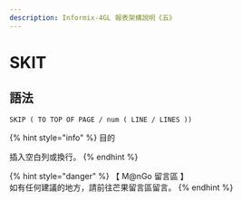 ```yaml
---
description: Informix-4GL 報表架構說明《五》
---
```


# SKIT

## 語法

```inform7
SKIP ( TO TOP OF PAGE / num ( LINE / LINES ))
```

{% hint style="info" %}
目的

插入空白列或換行。
{% endhint %}

{% hint style="danger" %}
【 M@nGo 留言區 】\
如有任何建議的地方，請前往芒果留言區留言。
{% endhint %}
